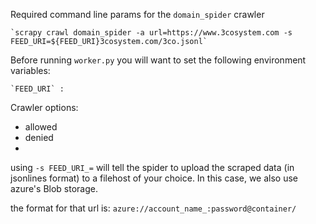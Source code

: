 Required command line params for the `domain_spider` crawler

    `scrapy crawl domain_spider -a url=https://www.3cosystem.com -s FEED_URI=${FEED_URI}3cosystem.com/3co.jsonl`

Before running `worker.py` you will want to set the following environment variables:

    `FEED_URI` : 


Crawler options:

  - allowed
  - denied
  - 

using `-s FEED_URI_=` will tell the spider to upload the scraped data (in jsonlines format) to a filehost of your choice. In
this case, we also use azure's Blob storage.

the format for that url is: `azure://account_name_:password@container/`

